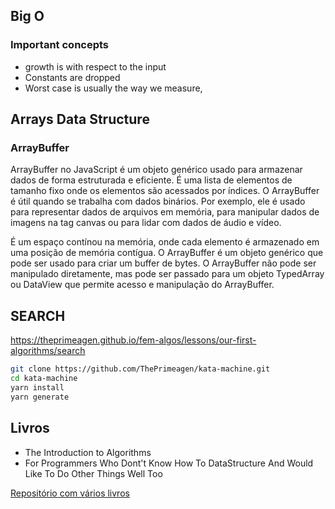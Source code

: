 ## Big O


### Important concepts

* growth is with respect to the input
* Constants are dropped
* Worst case is usually the way we measure,


## Arrays Data Structure


### ArrayBuffer

ArrayBuffer no JavaScript é um objeto genérico usado para armazenar dados de forma estruturada e eficiente. É uma lista de elementos de tamanho fixo onde os elementos são acessados por índices. O ArrayBuffer é útil quando se trabalha com dados binários. Por exemplo, ele é usado para representar dados de arquivos em memória, para manipular dados de imagens na tag canvas ou para lidar com dados de áudio e vídeo.

É um espaço contínou na memória, onde cada elemento é armazenado em uma posição de memória contígua. O ArrayBuffer é um objeto genérico que pode ser usado para criar um buffer de bytes. O ArrayBuffer não pode ser manipulado diretamente, mas pode ser passado para um objeto TypedArray ou DataView que permite acesso e manipulação do ArrayBuffer.



## SEARCH

https://theprimeagen.github.io/fem-algos/lessons/our-first-algorithms/search




```bash
git clone https://github.com/ThePrimeagen/kata-machine.git
cd kata-machine
yarn install
yarn generate

```


## Livros

* The Introduction to Algorithms
* For Programmers Who Dont't Know How To DataStructure And Would Like To Do Other Things Well Too


[Repositório com vários livros](https://github.com/free-educa/books/tree/main/books)
